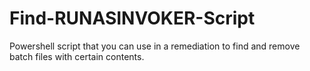 # Find-RUNASINVOKER-Script
Powershell script that you can use in a remediation to find and remove batch files with certain contents.

